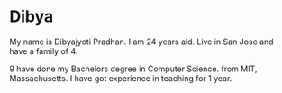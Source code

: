# Dibya
My name is Dibyajyoti Pradhan. I am 24 years ald. Live in San Jose and have a family of 4.

9 have done my Bachelors degree in Computer Science. from MIT, Massachusetts. I have got experience in teaching for 1 year.
